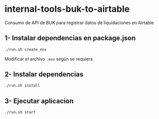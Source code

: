 # internal-tools-buk-to-airtable
Consumo de API de BUK para registrar datos de liquidaciones en Airtable


## 1- Instalar dependencias en package.json
```bash
./run.sh create_env
```

Modificar el archivo `.env` según se requiera

## 2- Instalar dependencias

```bash
./run.sh install
```

## 3- Ejecutar aplicacion

```bash
./run.sh start
```
